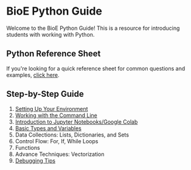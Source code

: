 # BioE Python Guide
Welcome to the BioE Python Guide! This is a resource for introducing students with working with Python.

## Python Reference Sheet
If you're looking for a quick reference sheet for common questions and examples, [click here](https://colab.research.google.com/drive/1X8hKqWm3K56K3mS8-cVV57MVtf9CPv1i?usp=sharing).

## Step-by-Step Guide
1. [Setting Up Your Environment](pages/setting-up-your-environment.md)  
2. [Working with the Command Line](pages/working-with-command-line.md)
3. [Introduction to Jupyter Notebooks/Google Colab](https://colab.research.google.com/drive/1EIA4Da9mKvIt1eCrHBhyLYbX0seVKByq?usp=sharing)
4. [Basic Types and Variables](https://colab.research.google.com/drive/1O0OlqC4XRJTVEredYxyfWg6IRpAxkMR5?usp=sharing)
5. Data Collections: Lists, Dictionaries, and Sets
6. Control Flow: For, If, While Loops
7. Functions
8. Advance Techniques: Vectorization
9. [Debugging Tips](https://colab.research.google.com/drive/1GLliH40da7_-TIeeTmljWMM6z5p9tF6x?usp=sharing)
